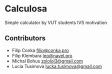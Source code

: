 # Calculosa
Simple calculator by VUT students
IVS motivation

## Contributors
* Filip Conka filip@conka.pro
* Filip Klembara leo@navel.pro
* Michal Bohus zololol3@gmail.com
* Lucia Tusimova lucka.tusimova@gmail.com
